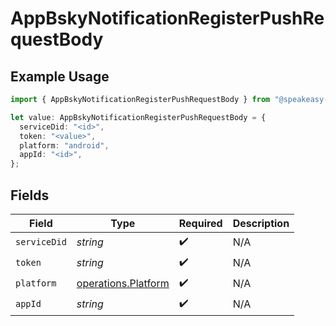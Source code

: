 # AppBskyNotificationRegisterPushRequestBody

## Example Usage

```typescript
import { AppBskyNotificationRegisterPushRequestBody } from "@speakeasy-api/bluesky/models/operations";

let value: AppBskyNotificationRegisterPushRequestBody = {
  serviceDid: "<id>",
  token: "<value>",
  platform: "android",
  appId: "<id>",
};
```

## Fields

| Field                                                      | Type                                                       | Required                                                   | Description                                                |
| ---------------------------------------------------------- | ---------------------------------------------------------- | ---------------------------------------------------------- | ---------------------------------------------------------- |
| `serviceDid`                                               | *string*                                                   | :heavy_check_mark:                                         | N/A                                                        |
| `token`                                                    | *string*                                                   | :heavy_check_mark:                                         | N/A                                                        |
| `platform`                                                 | [operations.Platform](../../models/operations/platform.md) | :heavy_check_mark:                                         | N/A                                                        |
| `appId`                                                    | *string*                                                   | :heavy_check_mark:                                         | N/A                                                        |